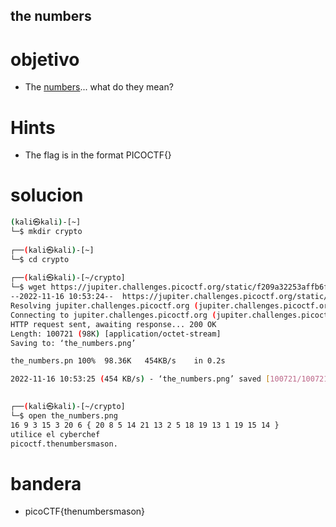 ## the numbers

# objetivo
- The [numbers](https://jupiter.challenges.picoctf.org/static/f209a32253affb6f547a585649ba4fda/the_numbers.png)... what do they mean?
# Hints
- The flag is in the format PICOCTF{}

# solucion
``` bash 
(kali㉿kali)-[~]
└─$ mkdir crypto
                                                         
┌──(kali㉿kali)-[~]
└─$ cd crypto 
                                                         
┌──(kali㉿kali)-[~/crypto]
└─$ wget https://jupiter.challenges.picoctf.org/static/f209a32253affb6f547a585649ba4fda/the_numbers.png
--2022-11-16 10:53:24--  https://jupiter.challenges.picoctf.org/static/f209a32253affb6f547a585649ba4fda/the_numbers.png
Resolving jupiter.challenges.picoctf.org (jupiter.challenges.picoctf.org)... 3.131.60.8
Connecting to jupiter.challenges.picoctf.org (jupiter.challenges.picoctf.org)|3.131.60.8|:443... connected.
HTTP request sent, awaiting response... 200 OK
Length: 100721 (98K) [application/octet-stream]
Saving to: ‘the_numbers.png’

the_numbers.pn 100%  98.36K   454KB/s    in 0.2s        

2022-11-16 10:53:25 (454 KB/s) - ‘the_numbers.png’ saved [100721/100721]

                                                         
┌──(kali㉿kali)-[~/crypto]
└─$ open the_numbers.png
16 9 3 15 3 20 6 { 20 8 5 14 21 13 2 5 18 19 13 1 19 15 14 }
utilice el cyberchef
picoctf.thenumbersmason.

```
# bandera
- picoCTF{thenumbersmason}